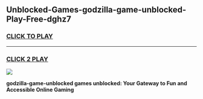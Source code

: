 
## Unblocked-Games-godzilla-game-unblocked-Play-Free-dghz7
<h3>
<a href="https://premium76.site?title=godzilla-game-unblocked&ref=09A">CLICK TO PLAY</a></h3>
<hr>

<h3>
<a href="https://premium76.site?title=godzilla-game-unblocked&ref=09A">CLICK 2 PLAY</a>
  
</h3>

<a href="https://premium76.site?title=godzilla-game-unblocked&ref=09A"><img src="https://clearcache.store/games.png"></a>


**godzilla-game-unblocked games unblocked: Your Gateway to Fun and Accessible Online Gaming**
